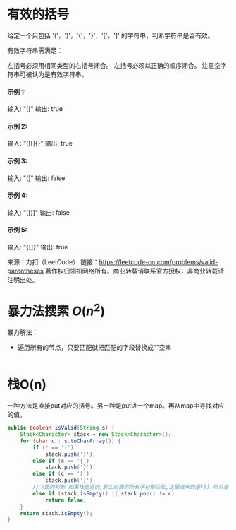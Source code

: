 # 有效的括号

给定一个只包括 '('，')'，'{'，'}'，'['，']' 的字符串，判断字符串是否有效。

有效字符串需满足：

左括号必须用相同类型的右括号闭合。
左括号必须以正确的顺序闭合。
注意空字符串可被认为是有效字符串。

#### 示例 1:

输入: "()"
输出: true

#### 示例 2:

输入: "()[]{}"
输出: true

#### 示例 3:

输入: "(]"
输出: false

#### 示例 4:

输入: "([)]"
输出: false

#### 示例 5:

输入: "{[]}"
输出: true

来源：力扣（LeetCode）
链接：https://leetcode-cn.com/problems/valid-parentheses
著作权归领扣网络所有。商业转载请联系官方授权，非商业转载请注明出处。



# 暴力法搜索 $O(n^2)$

暴力解法：

- 遍历所有的节点，只要匹配就把匹配的字段替换成“”空串

```java

```

# 栈O(n)

一种方法是直接put对应的括号。另一种是put进一个map。再从map中寻找对应的值。

```java
public boolean isValid(String s) {
	Stack<Character> stack = new Stack<Character>();
	for (char c : s.toCharArray()) {
		if (c == '(')
			stack.push(')');
		else if (c == '{')
			stack.push('}');
		else if (c == '[')
			stack.push(']');
        //下面的判断 如果栈是空的,那么前面的所有字符都匹配,这里进来的是)}].所以是不匹配的。
		else if (stack.isEmpty() || stack.pop() != c)
			return false;
	}
	return stack.isEmpty();
}
```

